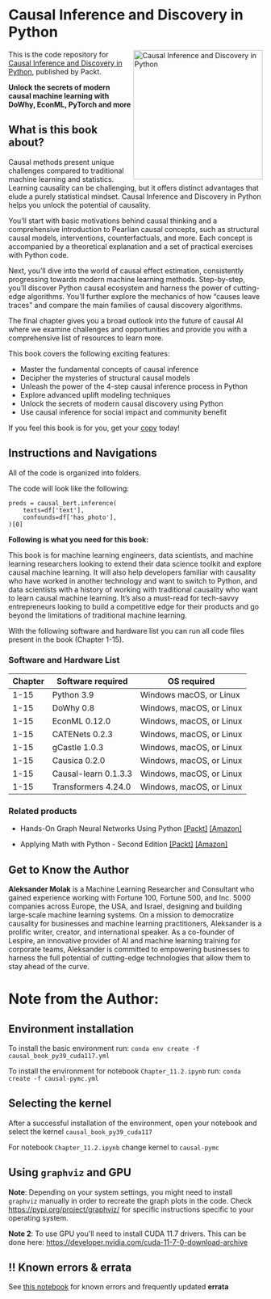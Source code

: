 # Causal Inference and Discovery in Python

<a href="https://www.packtpub.com/product/causal-inference-and-discovery-in-python/9781804612989"><img src="https://m.media-amazon.com/images/I/41Mf1KzmKOL._SX404_BO1,204,203,200_.jpg" alt="Causal Inference and Discovery in Python" height="256px" align="right"></a>

This is the code repository for [Causal Inference and Discovery in Python](https://www.packtpub.com/product/causal-inference-and-discovery-in-python/9781804612989), published by Packt.

**Unlock the secrets of modern causal machine learning with DoWhy, EconML, PyTorch and more**

## What is this book about?

Causal methods present unique challenges compared to traditional machine learning and statistics. Learning causality can be challenging, but it offers distinct advantages that elude a purely statistical mindset. Causal Inference and Discovery in Python helps you unlock the potential of causality.

You’ll start with basic motivations behind causal thinking and a comprehensive introduction to Pearlian causal concepts, such as structural causal models, interventions, counterfactuals, and more. Each concept is accompanied by a theoretical explanation and a set of practical exercises with Python code.

Next, you’ll dive into the world of causal effect estimation, consistently progressing towards modern machine learning methods. Step-by-step, you’ll discover Python causal ecosystem and harness the power of cutting-edge algorithms. You’ll further explore the mechanics of how “causes leave traces” and compare the main families of causal discovery algorithms.

The final chapter gives you a broad outlook into the future of causal AI where we examine challenges and opportunities and provide you with a comprehensive list of resources to learn more.

This book covers the following exciting features: 
* Master the fundamental concepts of causal inference
* Decipher the mysteries of structural causal models
* Unleash the power of the 4-step causal inference process in Python
* Explore advanced uplift modeling techniques
* Unlock the secrets of modern causal discovery using Python
* Use causal inference for social impact and community benefit

If you feel this book is for you, get your [copy](https://www.amazon.com/Causal-Inference-Discovery-Python-learning/dp/1804612987/ref=sr_1_1?keywords=Causal+Inference+and+Discovery+in+Python&s=books&sr=1-1) today!


## Instructions and Navigations
All of the code is organized into folders.

The code will look like the following:
```
preds = causal_bert.inference(
    texts=df['text'],
    confounds=df['has_photo'],
)[0]
```

**Following is what you need for this book:**

This book is for machine learning engineers, data scientists, and machine learning researchers looking to extend their data science toolkit and explore causal machine learning. It will also help developers familiar with causality who have worked in another technology and want to switch to Python, and data scientists with a history of working with traditional causality who want to learn causal machine learning. It’s also a must-read for tech-savvy entrepreneurs looking to build a competitive edge for their products and go beyond the limitations of traditional machine learning.

With the following software and hardware list you can run all code files present in the book (Chapter 1-15).

### Software and Hardware List

| Chapter  | Software required                                                                    | OS required                        |
| -------- | -------------------------------------------------------------------------------------| -----------------------------------|
|  	1-15	   |  Python 3.9 | Windows macOS, or Linux |
|  	1-15	   | DoWhy 0.8 | Windows, macOS, or Linux |
|  	1-15	   | EconML 0.12.0 | Windows, macOS, or Linux |
|  	1-15	   | CATENets 0.2.3 | Windows, macOS, or Linux | 
|  	1-15	   | gCastle 1.0.3 | Windows, macOS, or Linux |
|  	1-15	   | Causica 0.2.0 | Windows, macOS, or Linux |
|  	1-15	   | Causal-learn 0.1.3.3 | Windows, macOS, or Linux |
|  	1-15	   | Transformers 4.24.0 | Windows, macOS, or Linux |


### Related products <Other books you may enjoy>
* Hands-On Graph Neural Networks Using Python  [[Packt]](https://www.packtpub.com/product/hands-on-graph-neural-networks-using-python/9781804617526) [[Amazon]](https://www.amazon.com/Hands-Graph-Neural-Networks-Python/dp/1804617520/ref=sr_1_1?keywords=Hands-On+Graph+Neural+Networks+Using+Python&s=books&sr=1-1)
  
* Applying Math with Python - Second Edition  [[Packt]](https://www.packtpub.com/product/applying-math-with-python-second-edition/9781804618370) [[Amazon]](https://www.amazon.com/Applying-Math-Python-real-world-computational/dp/1804618373/ref=sr_1_1?keywords=Applying+Math+with+Python+-+Second+Edition&s=books&sr=1-1)
  
## Get to Know the Author
**Aleksander Molak** is a Machine Learning Researcher and Consultant who gained experience working with Fortune 100, Fortune 500, and Inc. 5000 companies across Europe, the USA, and Israel, designing and building large-scale machine learning systems. On a mission to democratize causality for businesses and machine learning practitioners, Aleksander is a prolific writer, creator, and international speaker. As a co-founder of Lespire, an innovative provider of AI and machine learning training for corporate teams, Aleksander is committed to empowering businesses to harness the full potential of cutting-edge technologies that allow them to stay ahead of the curve.

# Note from the Author:

## Environment installation
To install the basic environment run:
`conda env create -f causal_book_py39_cuda117.yml`

To install the environment for notebook `Chapter_11.2.ipynb` run:
`conda create -f causal-pymc.yml`

## Selecting the kernel
After a successful installation of the environment, open your notebook and select the kernel `causal_book_py39_cuda117`

For notebook `Chapter_11.2.ipynb` change kernel to `causal-pymc`

## Using `graphviz` and GPU

**Note**: Depending on your system settings, you might need to install `graphviz` manually in order to recreate the graph plots in the code. 
Check https://pypi.org/project/graphviz/ for specific instructions 
specific to your operating system.

**Note 2**: To use GPU you'll need to install CUDA 11.7 drivers.
This can be done here: https://developer.nvidia.com/cuda-11-7-0-download-archive

## ‼️ Known errors & errata
See [this notebook](https://github.com/PacktPublishing/Causal-Inference-and-Discovery-in-Python/blob/main/errata/Errata.ipynb) for known errors and frequently updated  **errata**
